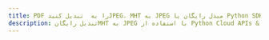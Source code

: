 ---title: PDF را به  تبدیل کنیدJPEG، MHT به JPEG مبدل رایگان یا Python SDKdescription: تبدیل رایگانMHT به JPEG با استفاده از Python Cloud APIs & SDK همچنین اسناد PDF را در Cloud ایجاد، ویرایش و رندر کنید.---